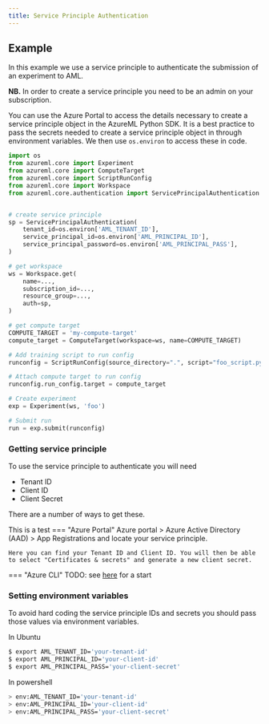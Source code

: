 ```yaml
---
title: Service Principle Authentication
---
```


## Example

In this example we use a service principle to authenticate the submission of an experiment to AML.

**NB.** In order to create a service principle you need to be an admin on your subscription.

You can use the Azure Portal to access the details necessary to create a service principle object in the AzureML Python SDK. It is a best practice to pass the secrets needed to create a service principle object in through environment variables. We then use `os.environ` to access these in code.

```python
import os
from azureml.core import Experiment
from azureml.core import ComputeTarget
from azureml.core import ScriptRunConfig
from azureml.core import Workspace
from azureml.core.authentication import ServicePrincipalAuthentication


# create service principle
sp = ServicePrincipalAuthentication(
    tenant_id=os.environ['AML_TENANT_ID'],
    service_principal_id=os.environ['AML_PRINCIPAL_ID'],
    service_principal_password=os.environ['AML_PRINCIPAL_PASS'],
)

# get workspace
ws = Workspace.get(
    name=...,
    subscription_id=...,
    resource_group=...,
    auth=sp,
)

# get compute target
COMPUTE_TARGET = 'my-compute-target'
compute_target = ComputeTarget(workspace=ws, name=COMPUTE_TARGET)

# Add training script to run config
runconfig = ScriptRunConfig(source_directory=".", script="foo_script.py")

# Attach compute target to run config
runconfig.run_config.target = compute_target

# Create experiment
exp = Experiment(ws, 'foo')

# Submit run
run = exp.submit(runconfig)
```

### Getting service principle 

To use the service principle to authenticate you will need

- Tenant ID
- Client ID
- Client Secret

There are a number of ways to get these.

This is a test
=== "Azure Portal"
    Azure portal > Azure Active Directory (AAD) > App Registrations and locate your service principle.
    
    Here you can find your Tenant ID and Client ID. You will then be able to select "Certificates & secrets" and generate a new client secret.

=== "Azure CLI"
    TODO: see [here](https://docs.microsoft.com/en-us/azure/active-directory/develop/howto-authenticate-service-principal-powershell) for a start

### Setting environment variables

To avoid hard coding the service principle IDs and secrets you should pass those values via environment variables.

In Ubuntu
```bash
$ export AML_TENANT_ID='your-tenant-id'
$ export AML_PRINCIPAL_ID='your-client-id'
$ export AML_PRINCIPAL_PASS='your-client-secret'
```

In powershell
```bash
> env:AML_TENANT_ID='your-tenant-id'
> env:AML_PRINCIPAL_ID='your-client-id'
> env:AML_PRINCIPAL_PASS='your-client-secret'
```